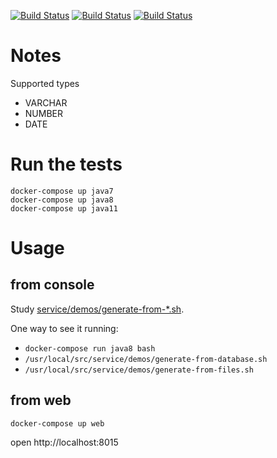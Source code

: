 [![Build Status](https://github.com/ericminio/java-oracle/actions/workflows/java7.yml/badge.svg)](https://github.com/ericminio/java-oracle/actions)
[![Build Status](https://github.com/ericminio/java-oracle/actions/workflows/java8.yml/badge.svg)](https://github.com/ericminio/java-oracle/actions)
[![Build Status](https://github.com/ericminio/java-oracle/actions/workflows/java11.yml/badge.svg)](https://github.com/ericminio/java-oracle/actions)

# Notes

Supported types
- VARCHAR
- NUMBER
- DATE


# Run the tests
```
docker-compose up java7 
docker-compose up java8 
docker-compose up java11 
```

# Usage

## from console
Study [service/demos/generate-from-*.sh](service/demos).

One way to see it running:
- `docker-compose run java8 bash` 
- `/usr/local/src/service/demos/generate-from-database.sh`
- `/usr/local/src/service/demos/generate-from-files.sh`

## from web
```
docker-compose up web
```
open http://localhost:8015